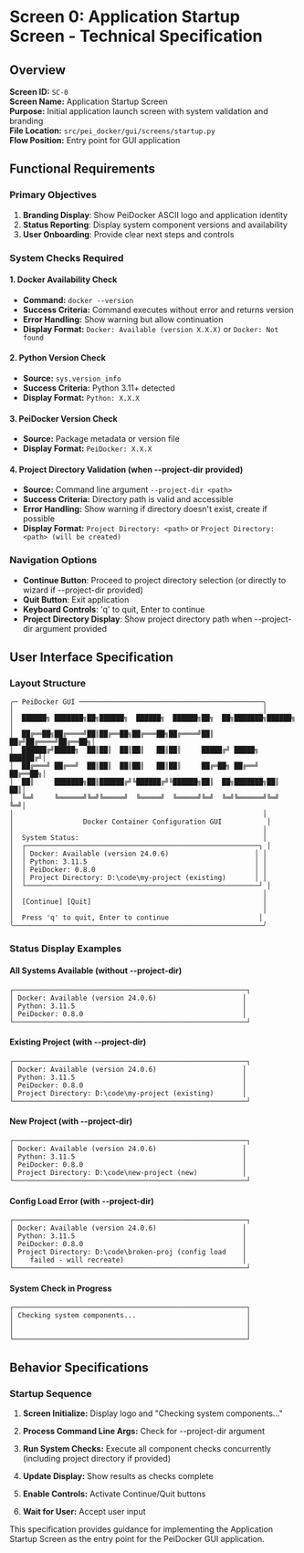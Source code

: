 # Screen 0: Application Startup Screen - Technical Specification

## Overview

**Screen ID:** `SC-0`  
**Screen Name:** Application Startup Screen  
**Purpose:** Initial application launch screen with system validation and branding  
**File Location:** `src/pei_docker/gui/screens/startup.py`  
**Flow Position:** Entry point for GUI application

## Functional Requirements

### Primary Objectives
1. **Branding Display**: Show PeiDocker ASCII logo and application identity
2. **Status Reporting**: Display system component versions and availability
3. **User Onboarding**: Provide clear next steps and controls

### System Checks Required

#### 1. Docker Availability Check
- **Command:** `docker --version`
- **Success Criteria:** Command executes without error and returns version
- **Error Handling:** Show warning but allow continuation
- **Display Format:** `Docker: Available (version X.X.X)` or `Docker: Not found`

#### 2. Python Version Check
- **Source:** `sys.version_info`
- **Success Criteria:** Python 3.11+ detected
- **Display Format:** `Python: X.X.X`

#### 3. PeiDocker Version Check
- **Source:** Package metadata or version file
- **Display Format:** `PeiDocker: X.X.X`

#### 4. Project Directory Validation (when --project-dir provided)
- **Source:** Command line argument `--project-dir <path>`
- **Success Criteria:** Directory path is valid and accessible
- **Error Handling:** Show warning if directory doesn't exist, create if possible
- **Display Format:** `Project Directory: <path>` or `Project Directory: <path> (will be created)`

### Navigation Options
- **Continue Button**: Proceed to project directory selection (or directly to wizard if --project-dir provided)
- **Quit Button**: Exit application
- **Keyboard Controls**: 'q' to quit, Enter to continue
- **Project Directory Display**: Show project directory path when --project-dir argument provided

## User Interface Specification

### Layout Structure
```
╭─ PeiDocker GUI ─────────────────────────────────────────────╮
│                                                             │
│  ██████╗ ███████╗██╗██████╗  ██████╗  ██████╗██╗  ██╗███████╗██████╗ │
│  ██╔══██╗██╔════╝██║██╔══██╗██╔═══██╗██╔════╝██║ ██╔╝██╔════╝██╔══██╗│
│  ██████╔╝█████╗  ██║██║  ██║██║   ██║██║     █████╔╝ █████╗  ██████╔╝│
│  ██╔═══╝ ██╔══╝  ██║██║  ██║██║   ██║██║     ██╔═██╗ ██╔══╝  ██╔══██╗│
│  ██║     ███████╗██║██████╔╝╚██████╔╝╚██████╗██║  ██╗███████╗██║  ██║│
│  ╚═╝     ╚══════╝╚═╝╚═════╝  ╚═════╝  ╚═════╝╚═╝  ╚═╝╚══════╝╚═╝  ╚═╝│
│                                                             │
│                 Docker Container Configuration GUI           │
│                                                             │
│  System Status:                                             │
│  ┌─────────────────────────────────────────────────────────┐ │
│  │ Docker: Available (version 24.0.6)                     │ │
│  │ Python: 3.11.5                                         │ │
│  │ PeiDocker: 0.8.0                                       │ │
│  │ Project Directory: D:\code\my-project (existing)       │ │
│  └─────────────────────────────────────────────────────────┘ │
│                                                             │
│  [Continue] [Quit]                                          │
│                                                             │
│  Press 'q' to quit, Enter to continue                      │
╰─────────────────────────────────────────────────────────────╯
```

### Status Display Examples

#### All Systems Available (without --project-dir)
```
┌─────────────────────────────────────────────────────────┐
│ Docker: Available (version 24.0.6)                     │
│ Python: 3.11.5                                         │
│ PeiDocker: 0.8.0                                       │
└─────────────────────────────────────────────────────────┘
```

#### Existing Project (with --project-dir)
```
┌─────────────────────────────────────────────────────────┐
│ Docker: Available (version 24.0.6)                     │
│ Python: 3.11.5                                         │
│ PeiDocker: 0.8.0                                       │
│ Project Directory: D:\code\my-project (existing)       │
└─────────────────────────────────────────────────────────┘
```

#### New Project (with --project-dir)
```
┌─────────────────────────────────────────────────────────┐
│ Docker: Available (version 24.0.6)                     │
│ Python: 3.11.5                                         │
│ PeiDocker: 0.8.0                                       │
│ Project Directory: D:\code\new-project (new)           │
└─────────────────────────────────────────────────────────┘
```

#### Config Load Error (with --project-dir)
```
┌─────────────────────────────────────────────────────────┐
│ Docker: Available (version 24.0.6)                     │
│ Python: 3.11.5                                         │
│ PeiDocker: 0.8.0                                       │
│ Project Directory: D:\code\broken-proj (config load    │
│    failed - will recreate)                             │
└─────────────────────────────────────────────────────────┘
```

#### System Check in Progress
```
┌─────────────────────────────────────────────────────────┐
│ Checking system components...                           │
│                                                         │
│                                                         │
└─────────────────────────────────────────────────────────┘
```


## Behavior Specifications

### Startup Sequence
1. **Screen Initialize:** Display logo and "Checking system components..."
2. **Process Command Line Args:** Check for --project-dir argument
3. **Run System Checks:** Execute all component checks concurrently (including project directory if provided)
4. **Update Display:** Show results as checks complete

5. **Enable Controls:** Activate Continue/Quit buttons
6. **Wait for User:** Accept user input

This specification provides guidance for implementing the Application Startup Screen as the entry point for the PeiDocker GUI application.